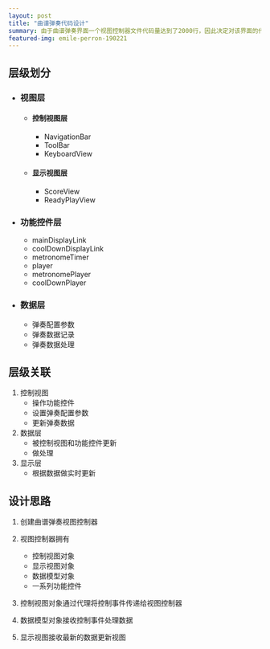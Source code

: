 ```yaml
---
layout: post
title: "曲谱弹奏代码设计"
summary: 由于曲谱弹奏界面一个视图控制器文件代码量达到了2000行，因此决定对该界面的代码进行重新设计
featured-img: emile-perron-190221
---
```

## 层级划分
- ### 视图层
	- #### 控制视图层  
		- NavigationBar   
		- ToolBar
		- KeyboardView
    
	- #### 显示视图层
		- ScoreView
		- ReadyPlayView
    
- ### 功能控件层
    - mainDisplayLink
    - coolDownDisplayLink
    - metronomeTimer
    - player
    - metronomePlayer
    - coolDownPlayer
- ### 数据层
    - 弹奏配置参数
    - 弹奏数据记录
    - 弹奏数据处理
	
## 层级关联
1. 控制视图
    - 操作功能控件
    - 设置弹奏配置参数
    - 更新弹奏数据
2. 数据层
    - 被控制视图和功能控件更新
    - 做处理
3. 显示层
    - 根据数据做实时更新

## 设计思路
1. 创建曲谱弹奏视图控制器
2. 视图控制器拥有
    - 控制视图对象
    - 显示视图对象   
    - 数据模型对象
    - 一系列功能控件
    
3. 控制视图对象通过代理将控制事件传递给视图控制器
4. 数据模型对象接收控制事件处理数据
5. 显示视图接收最新的数据更新视图



